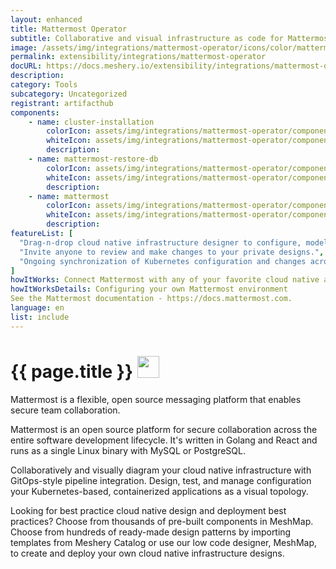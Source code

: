 ```yaml
---
layout: enhanced
title: Mattermost Operator
subtitle: Collaborative and visual infrastructure as code for Mattermost Operator
image: /assets/img/integrations/mattermost-operator/icons/color/mattermost-operator-color.svg
permalink: extensibility/integrations/mattermost-operator
docURL: https://docs.meshery.io/extensibility/integrations/mattermost-operator
description: 
category: Tools
subcategory: Uncategorized
registrant: artifacthub
components: 
	- name: cluster-installation
		colorIcon: assets/img/integrations/mattermost-operator/components/cluster-installation/icons/color/cluster-installation-color.svg
		whiteIcon: assets/img/integrations/mattermost-operator/components/cluster-installation/icons/white/cluster-installation-white.svg
		description: 
	- name: mattermost-restore-db
		colorIcon: assets/img/integrations/mattermost-operator/components/mattermost-restore-db/icons/color/mattermost-restore-db-color.svg
		whiteIcon: assets/img/integrations/mattermost-operator/components/mattermost-restore-db/icons/white/mattermost-restore-db-white.svg
		description: 
	- name: mattermost
		colorIcon: assets/img/integrations/mattermost-operator/components/mattermost/icons/color/mattermost-color.svg
		whiteIcon: assets/img/integrations/mattermost-operator/components/mattermost/icons/white/mattermost-white.svg
		description: 
featureList: [
  "Drag-n-drop cloud native infrastructure designer to configure, model, and deploy your workloads.",
  "Invite anyone to review and make changes to your private designs.",
  "Ongoing synchronization of Kubernetes configuration and changes across any number of clusters."
]
howItWorks: Connect Mattermost with any of your favorite cloud native apps in just a few clicks. Design, build, and automate anything for your work by integrating apps like Mattermost to create visual automated workflows. Choose from thousands of ready-made apps or use our no-code toolkit to connect to apps not yet in our library.
howItWorksDetails: Configuring your own Mattermost environment
See the Mattermost documentation - https://docs.mattermost.com.
language: en
list: include
---
```

<h1>{{ page.title }} <img src="{{ page.image }}" style="width: 35px; height: 35px;" /></h1>

<p>
Mattermost is a flexible, open source messaging platform that enables secure team collaboration.
</p>
<p>Mattermost is an open source platform for secure collaboration across the entire software development lifecycle. It's written in Golang and React and runs as a single Linux binary with MySQL or PostgreSQL.</p>
<p>
    Collaboratively and visually diagram your cloud native infrastructure with GitOps-style pipeline integration. Design, test, and manage configuration your Kubernetes-based, containerized applications as a visual topology.
</p>
<p>
    Looking for best practice cloud native design and deployment best practices? Choose from thousands of pre-built components in MeshMap. Choose from hundreds of ready-made design patterns by importing templates from Meshery Catalog or use our low code designer, MeshMap, to create and deploy your own cloud native infrastructure designs.
</p>
